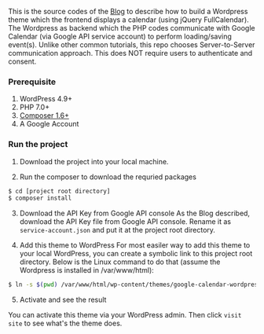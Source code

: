This is the source codes of the [Blog](https://blog.simonho.net/google-calendar-wordpress-theme-steps-by-steps/) to describe how to build a Wordpress theme which the frontend displays a calendar (using jQuery FullCalendar). The Wordpress as backend which the PHP codes communicate with Google Calendar (via Google API service account) to perform loading/saving event(s). Unlike other common tutorials, this repo chooses Server-to-Server communication approach. This does NOT require users to authenticate and consent.

### Prerequisite
1. WordPress 4.9+
2. PHP 7.0+
3. [Composer 1.6+](https://getcomposer.org/)
4. A Google Account

### Run the project

1. Download the project into your local machine.

2. Run the composer to download the requried packages
```bash
$ cd [project root directory]
$ composer install
```

3. Download the API Key from Google API console
As the Blog described, download the API Key file from Google API console. Rename it as `service-account.json` and put it at the project root directory.

4. Add this theme to WordPress
For most easiler way to add this theme to your local WordPress, you can create a symbolic link to this project root directory. Below is the Linux command to do that (assume the Wordpress is installed in /var/www/html):

```bash
$ ln -s $(pwd) /var/www/html/wp-content/themes/google-calendar-wordpress
```

5. Activate and see the result

You can activate this theme via your WordPress admin. Then click `visit site` to see what's the theme does.

